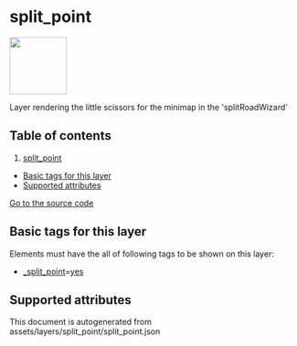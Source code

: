 

 split_point 
=============



<img src='https://mapcomplete.osm.be/./assets/svg/scissors.svg' height="100px"> 

Layer rendering the little scissors for the minimap in the 'splitRoadWizard'




## Table of contents

1. [split_point](#split_point)
  - [Basic tags for this layer](#basic-tags-for-this-layer)
  - [Supported attributes](#supported-attributes)








[Go to the source code](../assets/layers/split_point/split_point.json)



 Basic tags for this layer 
---------------------------



Elements must have the all of following tags to be shown on this layer:



  - <a href='https://wiki.openstreetmap.org/wiki/Key:_split_point' target='_blank'>_split_point</a>=<a href='https://wiki.openstreetmap.org/wiki/Tag:_split_point%3Dyes' target='_blank'>yes</a>




 Supported attributes 
----------------------

 

This document is autogenerated from assets/layers/split_point/split_point.json